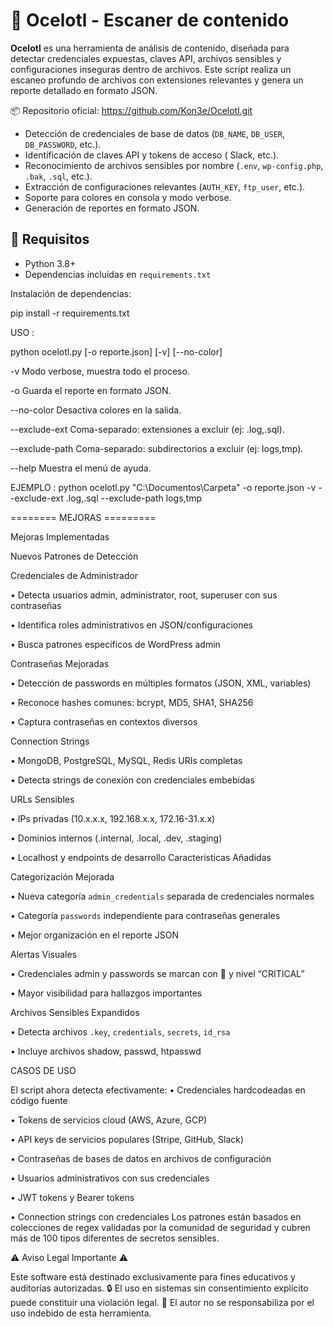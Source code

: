 # 🐆 Ocelotl - Escaner de contenido

**Ocelotl** es una herramienta de análisis de contenido, diseñada para detectar credenciales expuestas, claves API, archivos sensibles y configuraciones inseguras dentro de archivos. Este script realiza un escaneo profundo de archivos con extensiones relevantes y genera un reporte detallado en formato JSON.

📦 Repositorio oficial: https://github.com/Kon3e/Ocelotl.git

- Detección de credenciales de base de datos (`DB_NAME`, `DB_USER`, `DB_PASSWORD`, etc.).
- Identificación de claves API y tokens de acceso ( Slack, etc.).
- Reconocimiento de archivos sensibles por nombre (`.env`, `wp-config.php`, `.bak`, `.sql`, etc.).
- Extracción de configuraciones relevantes (`AUTH_KEY`, `ftp_user`, etc.).
- Soporte para colores en consola y modo verbose.
- Generación de reportes en formato JSON.

## 🧰 Requisitos

- Python 3.8+
- Dependencias incluidas en `requirements.txt`

Instalación de dependencias:


pip install -r requirements.txt

USO :

python ocelotl.py <ruta> [-o reporte.json] [-v] [--no-color]

-v  Modo verbose, muestra todo el proceso.

-o  <archivo> Guarda el reporte en formato JSON.

--no-color  Desactiva colores en la salida.

--exclude-ext  Coma-separado: extensiones a excluir (ej: .log,.sql).

--exclude-path  Coma-separado: subdirectorios a excluir (ej: logs,tmp).

--help  Muestra el menú de ayuda.

EJEMPLO : python ocelotl.py "C:\\Documentos\\Carpeta" -o reporte.json -v --exclude-ext .log,.sql --exclude-path logs,tmp

======== MEJORAS =========

Mejoras Implementadas

Nuevos Patrones de Detección

Credenciales de Administrador

•	Detecta usuarios admin, administrator, root, superuser con sus contraseñas

•	Identifica roles administrativos en JSON/configuraciones

•	Busca patrones específicos de WordPress admin

Contraseñas Mejoradas

•	Detección de passwords en múltiples formatos (JSON, XML, variables)

•	Reconoce hashes comunes: bcrypt, MD5, SHA1, SHA256

•	Captura contraseñas en contextos diversos

Connection Strings 

•	MongoDB, PostgreSQL, MySQL, Redis URIs completas 

•	Detecta strings de conexión con credenciales embebidas

URLs Sensibles

•	IPs privadas (10.x.x.x, 192.168.x.x, 172.16-31.x.x)

•	Dominios internos (.internal, .local, .dev, .staging)

•	Localhost y endpoints de desarrollo
Características Añadidas

Categorización Mejorada

•	Nueva categoría `admin_credentials` separada de credenciales normales

•	Categoría `passwords` independiente para contraseñas generales

•	Mejor organización en el reporte JSON

Alertas Visuales

•	Credenciales admin y passwords se marcan con 🔴 y nivel “CRITICAL”

•	Mayor visibilidad para hallazgos importantes

Archivos Sensibles Expandidos

•	Detecta archivos `.key`, `credentials`, `secrets`, `id_rsa`

•	Incluye archivos shadow, passwd, htpasswd

CASOS DE USO

El script ahora detecta efectivamente:
•	Credenciales hardcodeadas en código fuente

•	Tokens de servicios cloud (AWS, Azure, GCP)

•	API keys de servicios populares (Stripe, GitHub, Slack)

•	Contraseñas de bases de datos en archivos de configuración

•	Usuarios administrativos con sus credenciales

•	JWT tokens y Bearer tokens

•	Connection strings con credenciales
Los patrones están basados en colecciones de regex validadas por la comunidad de seguridad y cubren más de 100 tipos diferentes de secretos sensibles.

⚠️ Aviso Legal Importante ⚠️

Este software está destinado exclusivamente para fines educativos y auditorías autorizadas.
🔒 El uso en sistemas sin consentimiento explícito puede constituir una violación legal.
🛑 El autor no se responsabiliza por el uso indebido de esta herramienta.
